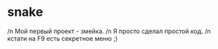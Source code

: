# snake
/n Мой первый проект - змейка.
/n Я просто сделал простой код.
/n кстати на F9 есть секретное меню ;)
